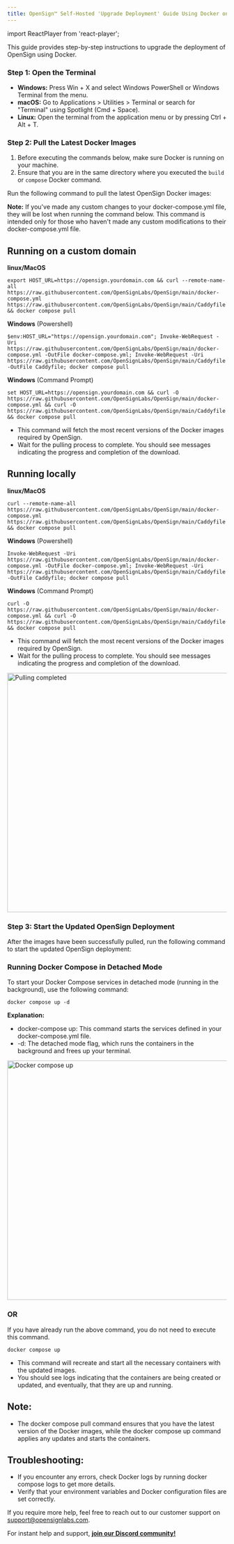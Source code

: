 ```yaml
---
title: OpenSign™ Self-Hosted 'Upgrade Deployment' Guide Using Docker on Linux, macOS, or Windows
---
```

import ReactPlayer from 'react-player';

This guide provides step-by-step instructions to upgrade the deployment of OpenSign using Docker.

### Step 1: Open the Terminal
  - **Windows:** Press Win + X and select Windows PowerShell or Windows Terminal from the menu.
  - **macOS:**  Go to Applications > Utilities > Terminal or search for "Terminal" using Spotlight (Cmd + Space).
  - **Linux:**  Open the terminal from the application menu or by pressing Ctrl + Alt + T.

### Step 2: Pull the Latest Docker Images
1) Before executing the commands below, make sure Docker is running on your machine.
2) Ensure that you are in the same directory where you executed the `build` or `compose` Docker command.

Run the following command to pull the latest OpenSign Docker images:

**Note:**  If you've made any custom changes to your docker-compose.yml file, they will be lost when running the command below. This command is intended only for those who haven't made any custom modifications to their docker-compose.yml file.

## Running on a custom domain
**linux/MacOS**
```
export HOST_URL=https://opensign.yourdomain.com && curl --remote-name-all https://raw.githubusercontent.com/OpenSignLabs/OpenSign/main/docker-compose.yml https://raw.githubusercontent.com/OpenSignLabs/OpenSign/main/Caddyfile && docker compose pull
```
**Windows** (Powershell)
```
$env:HOST_URL="https://opensign.yourdomain.com"; Invoke-WebRequest -Uri https://raw.githubusercontent.com/OpenSignLabs/OpenSign/main/docker-compose.yml -OutFile docker-compose.yml; Invoke-WebRequest -Uri https://raw.githubusercontent.com/OpenSignLabs/OpenSign/main/Caddyfile -OutFile Caddyfile; docker compose pull
```
**Windows** (Command Prompt)
```
set HOST_URL=https://opensign.yourdomain.com && curl -O https://raw.githubusercontent.com/OpenSignLabs/OpenSign/main/docker-compose.yml && curl -O https://raw.githubusercontent.com/OpenSignLabs/OpenSign/main/Caddyfile && docker compose pull
```
  - This command will fetch the most recent versions of the Docker images required by OpenSign.
  - Wait for the pulling process to complete. You should see messages indicating the progress and completion of the download.

## Running locally
**linux/MacOS**
```
curl --remote-name-all https://raw.githubusercontent.com/OpenSignLabs/OpenSign/main/docker-compose.yml https://raw.githubusercontent.com/OpenSignLabs/OpenSign/main/Caddyfile && docker compose pull
```
**Windows** (Powershell)
```
Invoke-WebRequest -Uri https://raw.githubusercontent.com/OpenSignLabs/OpenSign/main/docker-compose.yml -OutFile docker-compose.yml; Invoke-WebRequest -Uri https://raw.githubusercontent.com/OpenSignLabs/OpenSign/main/Caddyfile -OutFile Caddyfile; docker compose pull
```
**Windows** (Command Prompt)
```
curl -O https://raw.githubusercontent.com/OpenSignLabs/OpenSign/main/docker-compose.yml && curl -O https://raw.githubusercontent.com/OpenSignLabs/OpenSign/main/Caddyfile && docker compose pull
```
  - This command will fetch the most recent versions of the Docker images required by OpenSign.
  - Wait for the pulling process to complete. You should see messages indicating the progress and completion of the download.
<img width="550" alt="Pulling completed" src="https://github.com/user-attachments/assets/1b708b04-e6e6-45a0-9625-94e420a68343" />

### Step 3: Start the Updated OpenSign Deployment
After the images have been successfully pulled, run the following command to start the updated OpenSign deployment:

### Running Docker Compose in Detached Mode

To start your Docker Compose services in detached mode (running in the background), use the following command:
```
docker compose up -d
```
**Explanation:**
  - docker-compose up: This command starts the services defined in your docker-compose.yml file.
  - -d: The detached mode flag, which runs the containers in the background and frees up your terminal.
    
<img width="550" alt="Docker compose up" src="https://github.com/user-attachments/assets/c573baaf-f70d-468e-a531-75b85a275647" />

### OR 
If you have already run the above command, you do not need to execute this command.
```
docker compose up
```
  - This command will recreate and start all the necessary containers with the updated images.
  - You should see logs indicating that the containers are being created or updated, and eventually, that they are up and running.

## Note:
   - The docker compose pull command ensures that you have the latest version of the Docker images, while the docker compose up command applies any updates and starts the containers.

## Troubleshooting:
   - If you encounter any errors, check Docker logs by running docker compose logs to get more details.
   - Verify that your environment variables and Docker configuration files are set correctly.
     
If you require more help, feel free to reach out to our customer support on support@opensignlabs.com.

For instant help and support, **[join our Discord community!](https://discord.com/invite/xe9TDuyAyj)**
